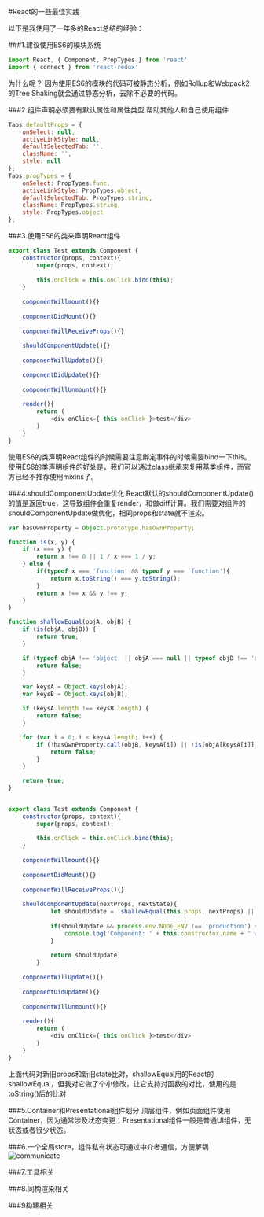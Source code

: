 #React的一些最佳实践

以下是我使用了一年多的React总结的经验：

###1.建议使用ES6的模块系统
``` javascript
import React, { Component, PropTypes } from 'react'
import { connect } from 'react-redux'

```
为什么呢？
因为使用ES6的模块的代码可被静态分析，例如Rollup和Webpack2的Tree Shaking就会通过静态分析，去除不必要的代码。

###2.组件声明必须要有默认属性和属性类型
帮助其他人和自己使用组件
```javascript
Tabs.defaultProps = {
    onSelect: null,
    activeLinkStyle: null,
    defaultSelectedTab: '',
    className: '',
    style: null
};
Tabs.propTypes = {
    onSelect: PropTypes.func,
    activeLinkStyle: PropTypes.object,
    defaultSelectedTab: PropTypes.string,
    className: PropTypes.string,
    style: PropTypes.object
};
```

###3.使用ES6的类来声明React组件
```javascript
export class Test extends Component {
    constructor(props, context){
        super(props, context);
        
        this.onClick = this.onClick.bind(this);
    }
    
    componentWillmount(){}
    
    componentDidMount(){}
    
    componentWillReceiveProps(){}
    
    shouldComponentUpdate(){}
    
    componentWillUpdate(){}
    
    componentDidUpdate(){}
    
    componentWillUnmount(){}
    
    render(){
        return (
            <div onClick={ this.onClick }>test</div>
        )
    }
}
````
使用ES6的类声明React组件的时候需要注意绑定事件的时候需要bind一下this。
使用ES6的类声明组件的好处是，我们可以通过class继承来复用基类组件，而官方已经不推荐使用mixins了。

###4.shouldComponentUpdate优化
React默认的shouldComponentUpdate()的值是返回true，这导致组件会重复render，和做diff计算。我们需要对组件的shouldComponentUpdate做优化，相同props和state就不渲染。
```javascript
var hasOwnProperty = Object.prototype.hasOwnProperty;

function is(x, y) {
    if (x === y) {
        return x !== 0 || 1 / x === 1 / y;
    } else {
        if(typeof x === 'function' && typeof y === 'function'){
            return x.toString() === y.toString();
        }
        return x !== x && y !== y;
    }
}

function shallowEqual(objA, objB) {
    if (is(objA, objB)) {
        return true;
    }

    if (typeof objA !== 'object' || objA === null || typeof objB !== 'object' || objB === null) {
        return false;
    }

    var keysA = Object.keys(objA);
    var keysB = Object.keys(objB);

    if (keysA.length !== keysB.length) {
        return false;
    }

    for (var i = 0; i < keysA.length; i++) {
        if (!hasOwnProperty.call(objB, keysA[i]) || !is(objA[keysA[i]], objB[keysA[i]])) {
            return false;
        }
    }

    return true;
}


export class Test extends Component {
    constructor(props, context){
        super(props, context);
        
        this.onClick = this.onClick.bind(this);
    }
    
    componentWillmount(){}
    
    componentDidMount(){}
    
    componentWillReceiveProps(){}
    
    shouldComponentUpdate(nextProps, nextState){
            let shouldUpdate = !shallowEqual(this.props, nextProps) || !shallowEqual(this.state, nextState);
    
            if(shouldUpdate && process.env.NODE_ENV !== 'production') {
                console.log('Component: ' + this.constructor.name + ' will update');
            }
    
            return shouldUpdate;
        }
    
    componentWillUpdate(){}
    
    componentDidUpdate(){}
    
    componentWillUnmount(){}
    
    render(){
        return (
            <div onClick={ this.onClick }>test</div>
        )
    }
}
````
上面代码对新旧props和新旧state比对，shallowEqual用的React的shallowEqual，但我对它做了个小修改，让它支持对函数的对比，使用的是toString()后的比对

###5.Container和Presentational组件划分
顶层组件，例如页面组件使用Container，因为通常涉及状态变更；Presentational组件一般是普通UI组件，无状态或者很少状态。

###6.一个全局store，组件私有状态可通过中介者通信，方便解耦
![communicate](./imgs/store.png)

###7.工具相关

###8.同构渲染相关

###9构建相关

